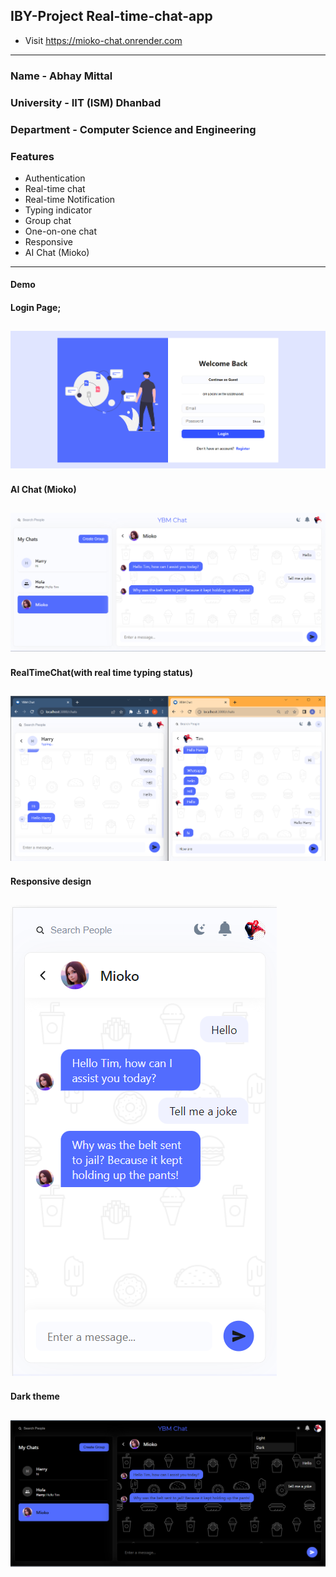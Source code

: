 ## IBY-Project Real-time-chat-app

- Visit <https://mioko-chat.onrender.com>

---

### Name - Abhay Mittal

### University - IIT (ISM) Dhanbad

### Department - Computer Science and Engineering

### Features

- Authentication
- Real-time chat
- Real-time Notification
- Typing indicator
- Group chat
- One-on-one chat
- Responsive
- AI Chat (Mioko)

---

#### Demo

#### Login Page;

## ![ScreenShot](./client/Screenshots/screenshot1.png)

#### AI Chat (Mioko)

## ![ScreenShot](./client/Screenshots/screenshot2.png)

#### RealTimeChat(with real time typing status)

## ![ScreenShot](./client/Screenshots/screenshot3.png)

#### Responsive design

## ![ScreenShot](./client/Screenshots/screenshot4.png)

#### Dark theme

## ![ScreenShot](./client/Screenshots/screenshot5.png)
